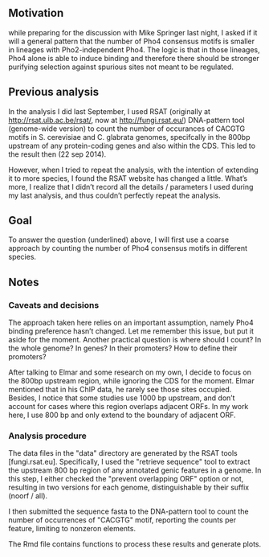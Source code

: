 ## Motivation
while preparing for the discussion with Mike Springer last night, I asked if it will a general pattern that the number of Pho4 consensus motifs is smaller in lineages with Pho2-independent Pho4. The logic is that in those lineages, Pho4 alone is able to induce binding and therefore there should be stronger purifying selection against spurious sites not meant to be regulated.

## Previous analysis
In the analysis I did last September, I used RSAT (originally at http://rsat.ulb.ac.be/rsat/, now at http://fungi.rsat.eu/) DNA-pattern tool (genome-wide version) to count the number of occurances of CACGTG motifs in S. cerevisiae and C. glabrata genomes, specifcally in the 800bp upstream of any protein-coding genes and also within the CDS. This led to the result then (22 sep 2014).

However, when I tried to repeat the analysis, with the intention of extending it to more species, I found the RSAT website has changed a little. What’s more, I realize that I didn’t record all the details / parameters I used during my last analysis, and thus couldn’t perfectly repeat the analysis. 

## Goal
To answer the question (underlined) above, I will first use a coarse approach by counting the number of Pho4 consensus motifs in different species. 

## Notes
### Caveats and decisions
The approach taken here relies on an important assumption, namely Pho4 binding preference hasn’t changed. Let me remember this issue, but put it aside for the moment. Another practical question is where should I count? In the whole genome? In genes? In their promoters? How to define their promoters?

After talking to Elmar and some research on my own, I decide to focus on the 800bp upstream region, while ignoring the CDS for the moment. Elmar mentioned that in his ChIP data, he rarely see those sites occupied. Besides, I notice that some studies use 1000 bp upstream, and don’t account for cases where this region overlaps adjacent ORFs. In my work here, I use 800 bp and only extend to the boundary of adjacent ORF.

### Analysis procedure
The data files in the "data" directory are generated by the RSAT tools [fungi.rsat.eu]. Specifically, I used the "retrieve sequence" tool to extract the upstream 800 bp region of any annotated genic features in a genome. In this step, I either checked the "prevent overlapping ORF" option or not, resulting in two versions for each genome, distinguishable by their suffix (noorf / all).

I then submitted the sequence fasta to the DNA-pattern tool to count the number of occurrences of "CACGTG" motif, reporting the counts per feature, limiting to nonzeron elements.

The Rmd file contains functions to process these results and generate plots.

